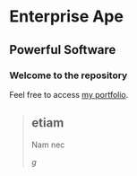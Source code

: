 Enterprise Ape
===============

Powerful Software
------------------

### Welcome to the repository

Feel free to access [my portfolio](http://portfolio.ywang712.com).

> ## etiam
>
>Nam nec
>
>*g*

